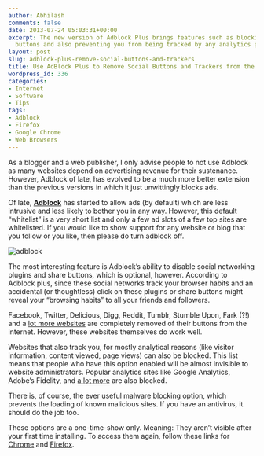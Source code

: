 ```yaml
---
author: Abhilash
comments: false
date: 2013-07-24 05:03:31+00:00
excerpt: The new version of Adblock Plus brings features such as blocking all sharing
  buttons and also preventing you from being tracked by any analytics programs
layout: post
slug: adblock-plus-remove-social-buttons-and-trackers
title: Use AdBlock Plus to Remove Social Buttons and Trackers from the Web
wordpress_id: 336
categories:
- Internet
- Software
- Tips
tags:
- Adblock
- Firefox
- Google Chrome
- Web Browsers
---
```


As a blogger and a web publisher, I only advise people to not use Adblock as many websites depend on advertising revenue for their sustenance. However, Adblock of late, has evolved to be a much more better extension than the previous versions in which it just unwittingly blocks ads.

Of late, **[Adblock](http://adblockplus.org/)** has started to allow ads (by default) which are less intrusive and less likely to bother you in any way. However, this default “whitelist” is a very short list and only a few ad slots of a few top sites are whitelisted. If you would like to show support for any website or blog that you follow or you like, then please do turn adblock off.

![adblock](https://techcovered.github.io/images/adblock.png)

The most interesting feature is Adblock’s ability to disable social networking plugins and share buttons, which is optional, however. According to Adblock plus, since these social networks track your browser habits and an accidental (or thoughtless) click on these plugins or share buttons might reveal your “browsing habits” to all your friends and followers.

Facebook, Twitter, Delicious, Digg, Reddit, Tumblr, Stumble Upon, Fark (?!) and a [lot more websites](https://easylist-downloads.adblockplus.org/fanboy-social.txt) are completely removed of their buttons from the internet. However, these websites themselves do work well.

Websites that also track you, for mostly analytical reasons (like visitor information, content viewed, page views) can also be blocked. This list means that people who have this option enabled will be almost invisible to website administrators. Popular analytics sites like Google Analytics, Adobe’s Fidelity, and [a lot more](https://easylist-downloads.adblockplus.org/easyprivacy.txt) are also blocked.

There is, of course, the ever useful malware blocking option, which prevents the loading of known malicious sites. If you have an antivirus, it should do the job too.

These options are a one-time-show only. Meaning: They aren’t visible after your first time installing. To access them again, follow these links for [Chrome](chrome-extension://cfhdojbkjhnklbpkdaibdccddilifddb/firstRun.html) and [Firefox](chrome://adblockplus/content/ui/firstRun.html).
